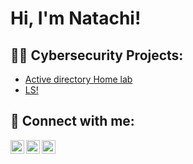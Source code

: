 <h1>Hi, I'm Natachi!</h1>

<h2>👨‍💻 Cybersecurity Projects:</h2>

  - [Active directory Home lab](https://github.com/natcode01/LABURL)
  - [LS!](https://github.com/natcode01) 


<h2> 🤳 Connect with me:</h2>

[<img align="left" alt="just_ktb | Twitter" width="22px" src="https://cdn.jsdelivr.net/npm/simple-icons@v3/icons/twitter.svg" />][twitter]
[<img align="left" alt="natachi-ike-obasi-b7a68b169 | LinkedIn" width="22px" src="https://cdn.jsdelivr.net/npm/simple-icons@v3/icons/linkedin.svg" />][linkedin]
[<img align="left" alt="natgram_ | Instagram" width="22px" src="https://cdn.jsdelivr.net/npm/simple-icons@v3/icons/instagram.svg" />][instagram]

[twitter]: https://twitter.com/just_ktb
[instagram]: https://www.instagram.com/natgram_/
[linkedin]: https://www.linkedin.com/in/natachi-ike-obasi-b7a68b1b9/ 

<!--
**natcode01/natcode01** is a ✨ _special_ ✨ repository because its `README.md` (this file) appears on your GitHub profile.
